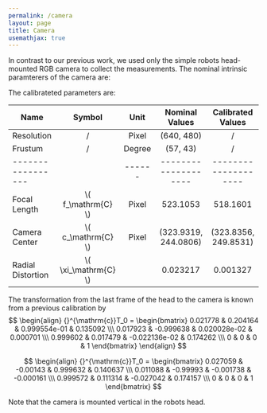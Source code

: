 ```yaml
---
permalink: /camera
layout: page
title: Camera
usemathjax: true
---
```


In contrast to our previous work, we used only the simple robots head-mounted RGB camera to collect the measurements.
The nominal intrinsic paramterers of the camera are:

The calibrateted parameters are: 

| Name              | Symbol                 | Unit   | Nominal Values       | Calibrated Values    |
|-------------------|:----------------------:|:------:|:--------------------:|:--------------------:|
| Resolution        |   /                    | Pixel  | (640, 480)           | /                    |
| Frustum           |   /                    | Degree | (57, 43)             | /                    |
| ----------------- |                        | ------ | -------------------- | -------------------- |
| Focal Length      | \\( f_\mathrm{C} \\)   | Pixel  | 523.1053             | 518.1601             |
| Camera Center     | \\( c_\mathrm{C} \\)   | Pixel  | (323.9319, 244.0806) | (323.8356, 249.8531) |
| Radial Distortion | \\( \xi_\mathrm{C} \\) |        | 0.023217             | 0.001327             |

The transformation from the last frame of the head to the camera is known from a previous calibration by
$$
\begin{align}
{}^{\mathrm{c}}T_0 =
\begin{bmatrix}
0.021778 &  0.204164 &  0.999554e-01 & 0.135092 \\\
0.017923 & -0.999638 &  0.020028e-02 & 0.000701 \\\
0.999602 &  0.017479 & -0.022136e-02 & 0.174262 \\\
0        &  0           &  0         & 1
\end{bmatrix}
\end{align}
$$

$$
\begin{align}
{}^{\mathrm{c}}T_0 =
\begin{bmatrix}
0.027059 & -0.00143 &  0.999632 &  0.140637 \\\
0.011088 & -0.99993 & -0.001738 & -0.000161 \\\
0.999572 & 0.111314 & -0.027042 &  0.174157 \\\
0        &  0       &  0        & 1
\end{bmatrix}
$$

Note that the camera is mounted vertical in the robots head.
